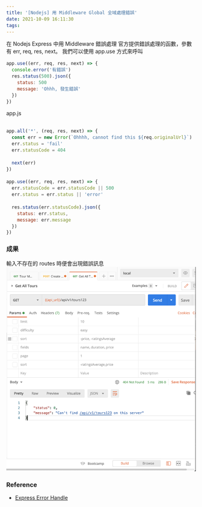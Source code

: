 ```yaml
---
title: '[Nodejs] 用 Middleware Global 全域處理錯誤'
date: 2021-10-09 16:11:30
tags:
---
```


在 Nodejs Express 中用 Middleware 錯誤處理
官方提供錯誤處理的函數，參數有 err, req, res, next。
我們可以使用 app.use 方式來呼叫

``` js
app.use((err, req, res, next) => {
  console.error('有錯誤')
  res.status(500).json({
    status: 500
    message: 'Ohhh, 發生錯誤'
  })
})
```


app.js
``` js

app.all('*', (req, res, next) => {
  const err = new Error(`Ohhhh, cannot find this ${req.originalUrl}`)
  err.status = 'fail'
  err.statusCode = 404

  next(err)
})

app.use((err, req, res, next) => {
  err.statusCode = err.statusCode || 500
  err.status = err.status || 'error'

  res.status(err.statusCode).json({
    status: err.status,
    message: err.message
  })
})
```

### 成果
輸入不存在的 routes 時便會出現錯誤訊息
![最後呈現的結果](/images/202111009-nodejs-error-handle.png)

### Reference
- [Express Error Handle](https://expressjs.com/zh-tw/guide/error-handling.html)